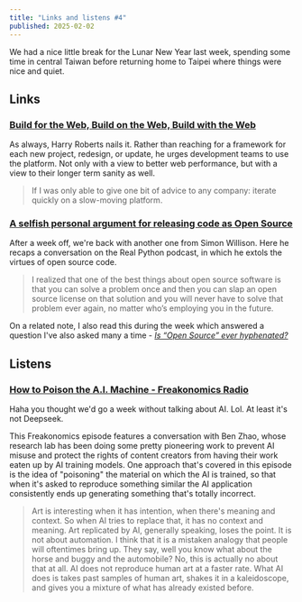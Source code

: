 ```yaml
---
title: "Links and listens #4"
published: 2025-02-02
---
```


We had a nice little break for the Lunar New Year last week, spending some time in central Taiwan before returning home to Taipei where things were nice and quiet.

## Links

### [Build for the Web, Build on the Web, Build with the Web](https://csswizardry.com/2025/01/build-for-the-web-build-on-the-web-build-with-the-web/)

As always, Harry Roberts nails it. Rather than reaching for a framework for each new project, redesign, or update, he urges development teams to use the platform. Not only with a view to better web performance, but with a view to their longer term sanity as well.

> If I was only able to give one bit of advice to any company: iterate quickly on a slow-moving platform.

### [A selfish personal argument for releasing code as Open Source](https://simonwillison.net/2025/Jan/24/selfish-open-source/#atom-everything)

After a week off, we're back with another one from Simon Willison. Here he recaps a conversation on the Real Python podcast, in which he extols the virtues of open source code.

> I realized that one of the best things about open source software is that you can solve a problem once and then you can slap an open source license on that solution and you will never have to solve that problem ever again, no matter who’s employing you in the future.

On a related note, I also read this during the week which answered a question I've also asked many a time - [_Is “Open Source” ever hyphenated?_](https://opensource.org/blog/is-open-source-ever-hyphenated)

## Listens

### [How to Poison the A.I. Machine - Freakonomics Radio](https://freakonomics.com/podcast/how-to-poison-an-a-i-machine/)

Haha you thought we'd go a week without talking about AI. Lol. At least it's not Deepseek.

This Freakonomics episode features a conversation with Ben Zhao, whose research lab has been doing some pretty pioneering work to prevent AI misuse and protect the rights of content creators from having their work eaten up by AI training models. One approach that's covered in this episode is the idea of "poisoning" the material on which the AI is trained, so that when it's asked to reproduce something similar the AI application consistently ends up generating something that's totally incorrect.

> Art is interesting when it has intention, when there's meaning and context. So when AI tries to replace that, it has no context and meaning. Art replicated by AI, generally speaking, loses the point. It is not about automation. I think that it is a mistaken analogy that people will oftentimes bring up. They say, well you know what about the horse and buggy and the automobile? No, this is actually no about that at all. AI does not reproduce human art at a faster rate. What AI does is takes past samples of human art, shakes it in a kaleidoscope, and gives you a mixture of what has already existed before.

